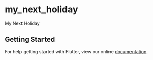 # my_next_holiday

My Next Holiday

## Getting Started

For help getting started with Flutter, view our online
[documentation](https://flutter.io/).

